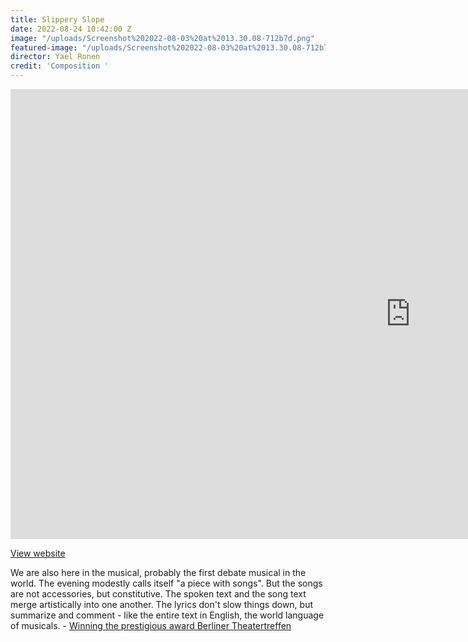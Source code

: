 ```yaml
---
title: Slippery Slope
date: 2022-08-24 10:42:00 Z
image: "/uploads/Screenshot%202022-08-03%20at%2013.30.08-712b7d.png"
featured-image: "/uploads/Screenshot%202022-08-03%20at%2013.30.08-712b7d.png"
director: Yael Ronen
credit: 'Composition '
---
```


<div class="responsive-embed  widescreen">
<iframe width="1280" height="720" src="https://www.youtube.com/embed/iLYruCbdEJs?rel=0&amp;showinfo=0" frameborder="0" allowfullscreen></iframe>
</div>

[View website](https://www.gorki.de/en/slippery-slope)

We are also here in the musical, probably the first debate musical in the world. The evening modestly calls itself "a piece with songs". But the songs are not accessories, but constitutive. The spoken text and the song text merge artistically into one another. The lyrics don't slow things down, but summarize and comment - like the entire text in English, the world language of musicals. - [Winning the prestigious award Berliner Theatertreffen ](https://www.berlinerfestspiele.de/de/berliner-festspiele/programm/bfs-gesamtprogramm/programmdetail_379221.html) 